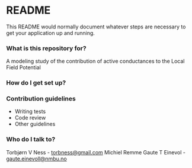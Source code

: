 # README #

This README would normally document whatever steps are necessary to get your application up and running.

### What is this repository for? ###

A modeling study of the contribution of active conductances to the Local Field Potential

### How do I get set up? ###


### Contribution guidelines ###

* Writing tests
* Code review
* Other guidelines

### Who do I talk to? ###

Torbjørn V Ness - torbness@gmail.com
Michiel Remme
Gaute T Einevol - gaute.einevoll@nmbu.no